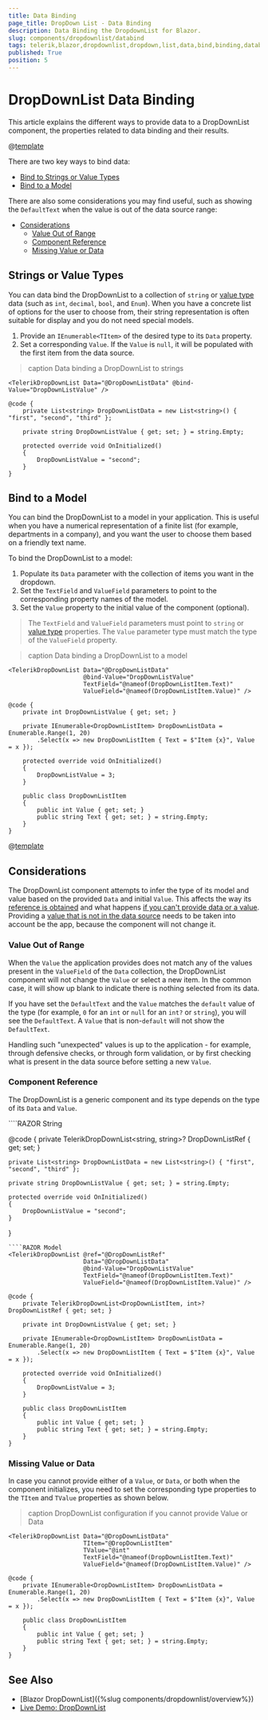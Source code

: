 ```yaml
---
title: Data Binding
page_title: DropDown List - Data Binding
description: Data Binding the DropdownList for Blazor.
slug: components/dropdownlist/databind
tags: telerik,blazor,dropdownlist,dropdown,list,data,bind,binding,databind
published: True
position: 5
---
```


# DropDownList Data Binding

This article explains the different ways to provide data to a DropDownList component, the properties related to data binding and their results.

@[template](/_contentTemplates/common/general-info.md#valuebind-vs-databind-link)

There are two key ways to bind data:

* [Bind to Strings or Value Types](#strings-or-value-types)
* [Bind to a Model](#bind-to-a-model)

There are also some considerations you may find useful, such as showing the `DefaultText` when the value is out of the data source range:

  * [Considerations](#considerations)
    * [Value Out of Range](#value-out-of-range)
    * [Component Reference](#component-reference)
    * [Missing Value or Data](#missing-value-or-data)

## Strings or Value Types

You can data bind the DropDownList to a collection of `string` or [value type](https://learn.microsoft.com/en-us/dotnet/csharp/language-reference/builtin-types/value-types) data (such as `int`, `decimal`, `bool`, and `Enum`). When you have a concrete list of options for the user to choose from, their string representation is often suitable for display and you do not need special models.

1. Provide an `IEnumerable<TItem>` of the desired type to its `Data` property.
1. Set a corresponding `Value`. If the `Value` is `null`, it will be populated with the first item from the data source.

>caption Data binding a DropDownList to strings

````RAZOR
<TelerikDropDownList Data="@DropDownListData" @bind-Value="DropDownListValue" />

@code {
    private List<string> DropDownListData = new List<string>() { "first", "second", "third" };

    private string DropDownListValue { get; set; } = string.Empty;

    protected override void OnInitialized()
    {
        DropDownListValue = "second";
    }
}
````

## Bind to a Model

You can bind the DropDownList to a model in your application. This is useful when you have a numerical representation of a finite list (for example, departments in a company), and you want the user to choose them based on a friendly text name.

To bind the DropDownList to a model:

1. Populate its `Data` parameter with the collection of items you want in the dropdown.
1. Set the `TextField` and `ValueField` parameters to point to the corresponding property names of the model.
1. Set the `Value` property to the initial value of the component (optional).

> The `TextField` and `ValueField` parameters must point to `string` or [value type](https://learn.microsoft.com/en-us/dotnet/csharp/language-reference/builtin-types/value-types) properties. The `Value` parameter type must match the type of the `ValueField` property.

>caption Data binding a DropDownList to a model

````RAZOR
<TelerikDropDownList Data="@DropDownListData"
                     @bind-Value="DropDownListValue"
                     TextField="@nameof(DropDownListItem.Text)"
                     ValueField="@nameof(DropDownListItem.Value)" />

@code {
    private int DropDownListValue { get; set; }

    private IEnumerable<DropDownListItem> DropDownListData = Enumerable.Range(1, 20)
        .Select(x => new DropDownListItem { Text = $"Item {x}", Value = x });

    protected override void OnInitialized()
    {
        DropDownListValue = 3;
    }

    public class DropDownListItem
    {
        public int Value { get; set; }
        public string Text { get; set; } = string.Empty;
    }
}
````

@[template](/_contentTemplates/common/get-model-from-dropdowns.md#get-model-from-dropdowns)

## Considerations

The DropDownList component attempts to infer the type of its model and value based on the provided `Data` and initial `Value`. This affects the way its [reference is obtained](#component-reference) and what happens [if you can't provide data or a value](#missing-value-or-data). Providing a [value that is not in the data source](#value-out-of-range) needs to be taken into account be the app, because the component will not change it.

### Value Out of Range

When the `Value` the application provides does not match any of the values present in the `ValueField` of the `Data` collection, the DropDownList component will not change the `Value` or select a new item. In the common case, it will show up blank to indicate there is nothing selected from its data.

If you have set the `DefaultText` and the `Value` matches the `default` value of the type (for example, `0` for an `int` or `null` for an `int?` or `string`), you will see the `DefaultText`. A `Value` that is non-`default` will not show the `DefaultText`.

Handling such "unexpected" values is up to the application - for example, through defensive checks, or through form validation, or by first checking what is present in the data source before setting a new `Value`.
 
### Component Reference

The DropDownList is a generic component and its type depends on the type of its `Data` and `Value`.

<div class="skip-repl"></div>
````RAZOR String
<TelerikDropDownList @ref="@DropDownListRef"
                     Data="@DropDownListData"
                     @bind-Value="DropDownListValue" />

@code {
    private TelerikDropDownList<string, string>? DropDownListRef { get; set; }

    private List<string> DropDownListData = new List<string>() { "first", "second", "third" };

    private string DropDownListValue { get; set; } = string.Empty;

    protected override void OnInitialized()
    {
        DropDownListValue = "second";
    }
}
````
````RAZOR Model
<TelerikDropDownList @ref="@DropDownListRef"
                     Data="@DropDownListData"
                     @bind-Value="DropDownListValue"
                     TextField="@nameof(DropDownListItem.Text)"
                     ValueField="@nameof(DropDownListItem.Value)" />

@code {
    private TelerikDropDownList<DropDownListItem, int>? DropDownListRef { get; set; }

    private int DropDownListValue { get; set; }

    private IEnumerable<DropDownListItem> DropDownListData = Enumerable.Range(1, 20)
        .Select(x => new DropDownListItem { Text = $"Item {x}", Value = x });

    protected override void OnInitialized()
    {
        DropDownListValue = 3;
    }

    public class DropDownListItem
    {
        public int Value { get; set; }
        public string Text { get; set; } = string.Empty;
    }
}
````

### Missing Value or Data

 In case you cannot provide either of a `Value`, or `Data`, or both when the component initializes, you need to set the corresponding type properties to the `TItem` and `TValue` properties as shown below.

>caption DropDownList configuration if you cannot provide Value or Data

````RAZOR
<TelerikDropDownList Data="@DropDownListData"
                     TItem="@DropDownListItem"
                     TValue="@int"
                     TextField="@nameof(DropDownListItem.Text)"
                     ValueField="@nameof(DropDownListItem.Value)" />

@code {
    private IEnumerable<DropDownListItem> DropDownListData = Enumerable.Range(1, 20)
        .Select(x => new DropDownListItem { Text = $"Item {x}", Value = x });

    public class DropDownListItem
    {
        public int Value { get; set; }
        public string Text { get; set; } = string.Empty;
    }
}
````

## See Also

* [Blazor DropDownList]({%slug components/dropdownlist/overview%})
* [Live Demo: DropDownList](https://demos.telerik.com/blazor-ui/dropdownlist/overview)